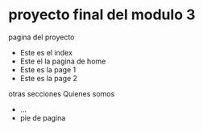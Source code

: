 # proyecto final del modulo 3

pagina del proyecto
- Este es el index
- Este el la pagina de home
- Este es la page 1
- Este es la page 2

otras secciones
 Quienes somos
- ...
- pie de pagina
